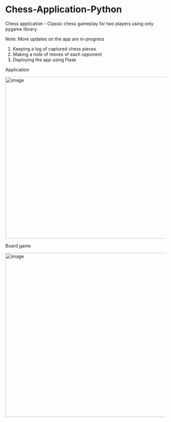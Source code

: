 # Chess-Application-Python
Chess application - Classic chess gameplay for two players using only pygame library.

Note: More updates on the app are in-progress
1) Keeping a log of captured chess pieces
2) Making a note of moves of each opponent
3) Deploying the app using Flask


Application 

<img width="506" alt="image" src="https://github.com/user-attachments/assets/cc06a242-07e6-4777-931d-622d01389733">



Board game

<img width="513" alt="image" src="https://github.com/user-attachments/assets/4ca5d201-3c77-496f-a7cf-46a10dc294cf">


